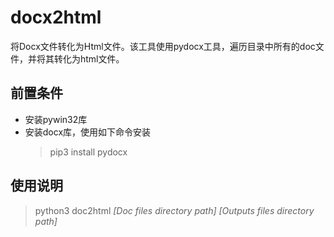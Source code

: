 # docx2html
将Docx文件转化为Html文件。该工具使用pydocx工具，遍历目录中所有的doc文件，并将其转化为html文件。

## 前置条件
- 安装pywin32库
- 安装docx库，使用如下命令安装
  > pip3 install pydocx

## 使用说明
> python3 doc2html  _[Doc files directory path]_  _[Outputs files directory path]_
